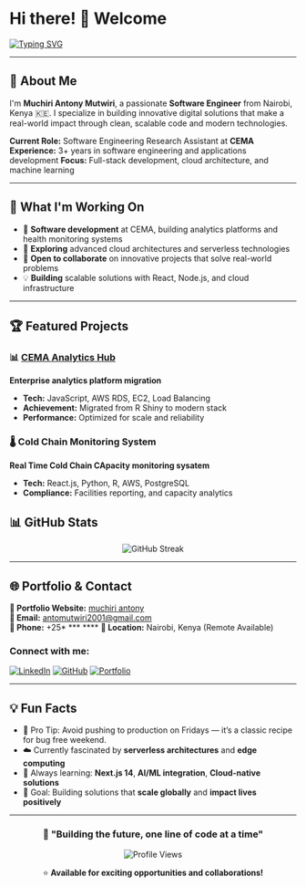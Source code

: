 # Hi there! 👋 Welcome

[![Typing SVG](https://readme-typing-svg.demolab.com?font=Fira+Code&weight=600&size=28&pause=1000&color=3B82F6&background=00000000&center=true&vCenter=true&random=false&width=800&lines=Software+Engineer+%26+Full-Stack+Developer;Building+Scalable+Digital+Solutions;Cloud+Architecture+Enthusiast;Muchiri+Antony+Mutwiri)](https://git.io/typing-svg)

---

## 🚀 About Me

I'm **Muchiri Antony Mutwiri**, a passionate **Software Engineer** from Nairobi, Kenya 🇰🇪. I specialize in building innovative digital solutions that make a real-world impact through clean, scalable code and modern technologies.

**Current Role:** Software Engineering Research Assistant at **CEMA**  
**Experience:** 3+ years in software engineering and applications development 
**Focus:** Full-stack development, cloud architecture, and machine learning

---


## 🎯 What I'm Working On

- 🔭 **Software development** at CEMA, building analytics platforms and health monitoring systems
- 🌱 **Exploring** advanced cloud architectures and serverless technologies
- 👯 **Open to collaborate** on innovative projects that solve real-world problems
- 💡 **Building** scalable solutions with React, Node.js, and cloud infrastructure

---

## 🏆 Featured Projects

### 📊 [CEMA Analytics Hub](https://analytics.cema-africa.org)
**Enterprise analytics platform migration**
- **Tech:** JavaScript, AWS RDS, EC2, Load Balancing
- **Achievement:** Migrated from R Shiny to modern stack
- **Performance:** Optimized for scale and reliability

### 🌡️ Cold Chain Monitoring System
**Real Time Cold Chain CApacity monitoring sysatem**
- **Tech:** React.js, Python, R, AWS, PostgreSQL
- **Compliance:** Facilities reporting, and capacity analytics



## 📊 GitHub Stats

<!--  <div align="center">  <img height="180em" src="https://github-readme-stats.vercel.app/api?username=antoney20&show_icons=true&theme=tokyonight&include_all_commits=true&count_private=true"/> -->
<!--   <img height="180em" src="https://github-readme-stats.vercel.app/api/top-langs/?username=antoney20&layout=compact&langs_count=8&theme=tokyonight"/> -->
<!-- </div> -->

<div align="center">
  <img src="https://github-readme-streak-stats.herokuapp.com/?user=antoney20&theme=tokyonight" alt="GitHub Streak" />
</div>

---

## 🌐 Portfolio & Contact

**🔗 Portfolio Website:** [muchiri antony ](https://muchiri-antony.vercel.app)  
**📧 Email:** [antomutwiri2001@gmail.com](mailto:antomutwiri2001@gmail.com)  
**📱 Phone:** +25* *** ****
**📍 Location:** Nairobi, Kenya (Remote Available)

### Connect with me:
[![LinkedIn](https://img.shields.io/badge/LinkedIn-0077B5?style=for-the-badge&logo=linkedin&logoColor=white)](https://linkedin.com/in/antoney20)
[![GitHub](https://img.shields.io/badge/GitHub-100000?style=for-the-badge&logo=github&logoColor=white)](https://github.com/antoney20)
[![Portfolio](https://img.shields.io/badge/Portfolio-FF5722?style=for-the-badge&logo=firefox&logoColor=white)](https://muchiri-antony.vercel.app)

---

## 💡 Fun Facts

- 🚫 Pro Tip: Avoid pushing to production on Fridays — it’s a classic recipe for bug free weekend.
- ☁️ Currently fascinated by **serverless architectures** and **edge computing**
- 🌱 Always learning: **Next.js 14**, **AI/ML integration**, **Cloud-native solutions**
- 🎯 Goal: Building solutions that **scale globally** and **impact lives positively**

---

<div align="center">
  
### 🚀 "Building the future, one line of code at a time"

![Profile Views](https://komarev.com/ghpvc/?username=muchiriantony&color=blueviolet&style=for-the-badge)

⭐ **Available for exciting opportunities and collaborations!**

</div>
